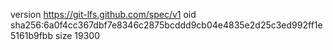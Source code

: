 version https://git-lfs.github.com/spec/v1
oid sha256:6a0f4cc367dbf7e8346c2875bcddd9cb04e4835e2d25c3ed992ff1e5161b9fbb
size 19300
